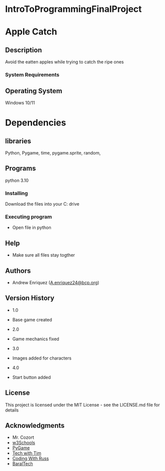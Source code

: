 # IntroToProgrammingFinalProject
# Apple Catch

## Description

Avoid the eatten apples while trying to catch the ripe ones

### System Requirements
## Operating System
Windows 10/11

# Dependencies
## libraries
Python, Pygame, time, pygame.sprite, random, 

## Programs
python 3.10

### Installing

Download the files into your C: drive

### Executing program

* Open file in python 

## Help

* Make sure all files stay togther

## Authors

* Andrew Enriquez (A.enriquez24@bcp.org)

## Version History

* 1.0
- Base game created

* 2.0
- Game mechanics fixed

* 3.0
- Images added for characters

* 4.0
- Start button added

## License

This project is licensed under the MIT License - see the LICENSE.md file for details

## Acknowledgments

* Mr. Cozort
* [w3Schools](https://www.w3schools.com/python/default.asp)
* [PyGame](https://www.pygame.org/docs/)
* [Tech with Tim](https://www.youtube.com/watch?v=2BikxsbkuIU)
* [Coding With Russ](https://www.youtube.com/watch?v=Ulp1Kimblg0)
* [BaralTech](https://www.youtube.com/watch?v=GMBqjxcKogA)

